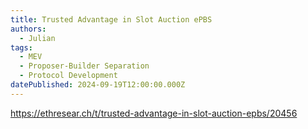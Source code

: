 ```yaml
---
title: Trusted Advantage in Slot Auction ePBS
authors:
  - Julian
tags:
  - MEV
  - Proposer-Builder Separation
  - Protocol Development
datePublished: 2024-09-19T12:00:00.000Z
---
```


<https://ethresear.ch/t/trusted-advantage-in-slot-auction-epbs/20456>

